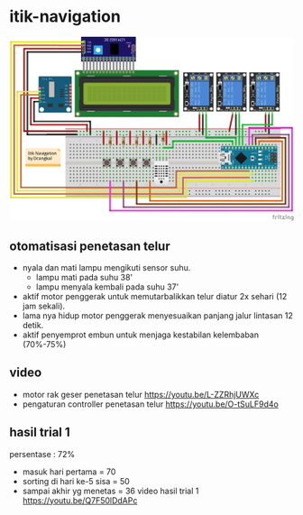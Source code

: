 # itik-navigation

<a href="#"><img src="itik-navigation.jpg" alt="skema"></a>

## otomatisasi penetasan telur
* nyala dan mati lampu mengikuti sensor suhu.
    - lampu mati pada suhu 38'
    - lampu menyala kembali pada suhu 37'
* aktif motor penggerak untuk memutarbalikkan telur diatur 2x sehari (12 jam sekali).
* lama nya hidup motor penggerak menyesuaikan panjang jalur lintasan 12 detik.
* aktif penyemprot embun untuk menjaga kestabilan kelembaban (70%-75%)

## video
* motor rak geser penetasan telur https://youtu.be/L-ZZRhjUWXc
* pengaturan controller penetasan telur https://youtu.be/O-tSuLF9d4o

## hasil trial 1
persentase : 72%
- masuk hari pertama = 70
- sorting di hari ke-5 sisa = 50
- sampai akhir yg menetas = 36
video hasil trial 1 https://youtu.be/Q7F50lDdAPc
